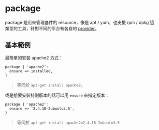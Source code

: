 # package

package 是用來管理套件的 resource，像是 apt / yum，也支援 rpm / dpkg 這類型的工具，針對不同的平台有各自的 [provider][package-provider]。

## 基本範例

最簡單的安裝 apache2 方式：

```puppet
package { 'apache2':
  ensure => installed,
}
```

> 等同於 `apt-get install apache2`。

或是想要安裝特別版本的話可以用 `ensure` 來指定版本：

```puppet
package { 'apache2': 
  ensure => '2.4.18-2ubuntu3.5',
}
```

> 等同於 `apt-get install apache2=2.4.18-2ubuntu3.5`

[package-provider]: https://puppet.com/docs/puppet/5.3/types/package.html#package-attribute-provider
